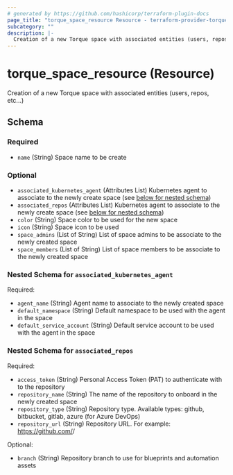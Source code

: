 ```yaml
---
# generated by https://github.com/hashicorp/terraform-plugin-docs
page_title: "torque_space_resource Resource - terraform-provider-torque"
subcategory: ""
description: |-
  Creation of a new Torque space with associated entities (users, repos, etc...)
---
```


# torque_space_resource (Resource)

Creation of a new Torque space with associated entities (users, repos, etc...)



<!-- schema generated by tfplugindocs -->
## Schema

### Required

- `name` (String) Space name to be create

### Optional

- `associated_kubernetes_agent` (Attributes List) Kubernetes agent to associate to the newly create space (see [below for nested schema](#nestedatt--associated_kubernetes_agent))
- `associated_repos` (Attributes List) Kubernetes agent to associate to the newly create space (see [below for nested schema](#nestedatt--associated_repos))
- `color` (String) Space color to be used for the new space
- `icon` (String) Space icon to be used
- `space_admins` (List of String) List of space admins to be associate to the newly created space
- `space_members` (List of String) List of space members to be associate to the newly created space

<a id="nestedatt--associated_kubernetes_agent"></a>
### Nested Schema for `associated_kubernetes_agent`

Required:

- `agent_name` (String) Agent name to associate to the newly created space
- `default_namespace` (String) Default namespace to be used with the agent in the space
- `default_service_account` (String) Default service account to be used with the agent in the space


<a id="nestedatt--associated_repos"></a>
### Nested Schema for `associated_repos`

Required:

- `access_token` (String) Personal Access Token (PAT) to authenticate with to the repository
- `repository_name` (String) The name of the repository to onboard in the newly created space
- `repository_type` (String) Repository type. Available types: github, bitbucket, gitlab, azure (for Azure DevOps)
- `repository_url` (String) Repository URL. For example: https://github.com/<org>/<repo>

Optional:

- `branch` (String) Repository branch to use for blueprints and automation assets
